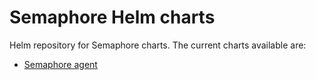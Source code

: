 # Semaphore Helm charts

Helm repository for Semaphore charts. The current charts available are:
- [Semaphore agent](./charts/agent/README.md)
